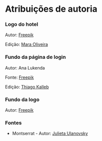 # Atribuições de autoria

### Logo do hotel

Autor: [Freepik](http://www.freepik.com)

Edição: [Mara Oliveira](http://maraoliveira.com.br)

### Fundo da página de login

Autor: Ana Lukenda

Fonte: [Freepik](http://www.freepik.com)

Edição: [Thiago Kalleb](https://kalleb.dev)

### Fundo da logo

Autor: [Freepik](http://www.freepik.com)

### Fontes

* Montserrat - Autor: [Julieta Ulanovsky](http://www.fontsquirrel.com/fonts/montserrat)